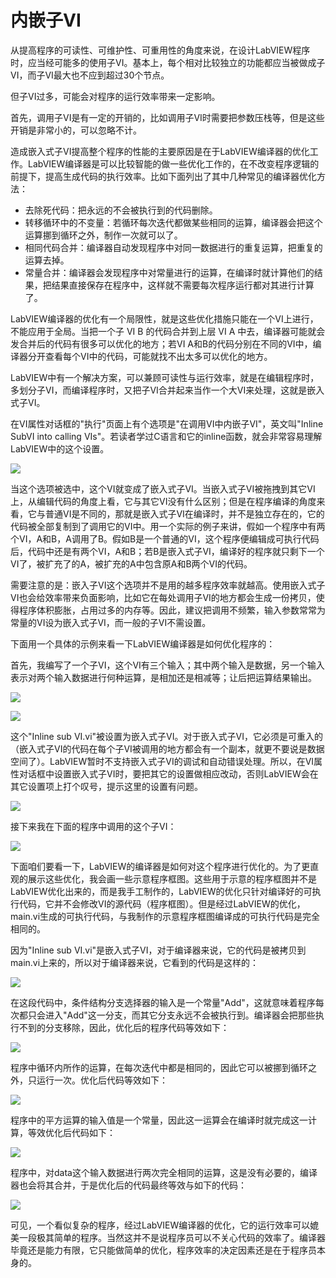 # 内嵌子VI

从提高程序的可读性、可维护性、可重用性的角度来说，在设计LabVIEW程序时，应当经可能多的使用子VI。基本上，每个相对比较独立的功能都应当被做成子VI，而子VI最大也不应到超过30个节点。

但子VI过多，可能会对程序的运行效率带来一定影响。

首先，调用子VI是有一定的开销的，比如调用子VI时需要把参数压栈等，但是这些开销是非常小的，可以忽略不计。

造成嵌入式子VI提高整个程序的性能的主要原因是在于LabVIEW编译器的优化工作。LabVIEW编译器是可以比较智能的做一些优化工作的，在不改变程序逻辑的前提下，提高生成代码的执行效率。比如下面列出了其中几种常见的编译器优化方法：

- 去除死代码：把永远的不会被执行到的代码删除。
- 转移循环中的不变量：若循环每次迭代都做某些相同的运算，编译器会把这个运算挪到循环之外，制作一次就可以了。
- 相同代码合并：编译器自动发现程序中对同一数据进行的重复运算，把重复的运算去掉。
- 常量合并：编译器会发现程序中对常量进行的运算，在编译时就计算他们的结果，把结果直接保存在程序中，这样就不需要每次程序运行都对其进行计算了。

LabVIEW编译器的优化有一个局限性，就是这些优化措施只能在一个VI上进行，不能应用于全局。当把一个子 VI B 的代码合并到上层 VI A 中去，编译器可能就会发合并后的代码有很多可以优化的地方；若VI A和B的代码分别在不同的VI中，编译器分开查看每个VI中的代码，可能就找不出太多可以优化的地方。

LabVIEW中有一个解决方案，可以兼顾可读性与运行效率，就是在编辑程序时，多划分子VI，而编译程序时，又把子VI合并起来当作一个大VI来处理，这就是嵌入式子VI。

在VI属性对话框的"执行"页面上有个选项是"在调用VI中内嵌子VI"，英文叫"Inline SubVI into calling VIs"。若读者学过C语言和它的inline函数，就会非常容易理解LabVIEW中的这个设置。

![](images_2/image1.png)

当这个选项被选中，这个VI就变成了嵌入式子VI。当嵌入式子VI被拖拽到其它VI上，从编辑代码的角度上看，它与其它VI没有什么区别；但是在程序编译的角度来看，它与普通VI是不同的，那就是嵌入式子VI在编译时，并不是独立存在的，它的代码被全部复制到了调用它的VI中。用一个实际的例子来讲，假如一个程序中有两个VI，A和B，A调用了B。假如B是一个普通的VI，这个程序便编辑成可执行代码后，代码中还是有两个VI，A和B；若B是嵌入式子VI，编译好的程序就只剩下一个VI了，被扩充了的A，被扩充的A中包含原A和B两个VI的代码。

需要注意的是：嵌入子VI这个选项并不是用的越多程序效率就越高。使用嵌入式子VI也会给效率带来负面影响，比如它在每处调用子VI的地方都会生成一份拷贝，使得程序体积膨胀，占用过多的内存等。因此，建议把调用不频繁，输入参数常常为常量的VI设为嵌入式子VI，而一般的子VI不需设置。

下面用一个具体的示例来看一下LabVIEW编译器是如何优化程序的：

首先，我编写了一个子VI，这个VI有三个输入；其中两个输入是数据，另一个输入表示对两个输入数据进行何种运算，是相加还是相减等；让后把运算结果输出。

![](images_2/image2.png)

![](images_2/image3.png)

这个"Inline sub
VI.vi"被设置为嵌入式子VI。对于嵌入式子VI，它必须是可重入的（嵌入式子VI的代码在每个子VI被调用的地方都会有一个副本，就更不要说是数据空间了）。LabVIEW暂时不支持嵌入式子VI的调试和自动错误处理。所以，在VI属性对话框中设置嵌入式子VI时，要把其它的设置做相应改动，否则LabVIEW会在其它设置项上打个叹号，提示这里的设置有问题。

![](images_2/image4.png)

接下来我在下面的程序中调用的这个子VI：

![](images_2/image5.png)

下面咱们要看一下，LabVIEW的编译器是如何对这个程序进行优化的。为了更直观的展示这些优化，我会画一些示意程序框图。这些用于示意的程序框图并不是LabVIEW优化出来的，而是我手工制作的，LabVIEW的优化只针对编译好的可执行代码，它并不会修改VI的源代码（程序框图）。但是经过LabVIEW的优化，main.vi生成的可执行代码，与我制作的示意程序框图编译成的可执行代码是完全相同的。

因为"Inline sub VI.vi"是嵌入式子VI，对于编译器来说，它的代码是被拷贝到main.vi上来的，所以对于编译器来说，它看到的代码是这样的：

![](images_2/image6.png)

在这段代码中，条件结构分支选择器的输入是一个常量"Add"，这就意味着程序每次都只会进入"Add"这一分支，而其它分支永远不会被执行到。编译器会把那些执行不到的分支移除，因此，优化后的程序代码等效如下：

![](images_2/image7.png)

程序中循环内所作的运算，在每次迭代中都是相同的，因此它可以被挪到循环之外，只运行一次。优化后代码等效如下：

![](images_2/image8.png)

程序中的平方运算的输入值是一个常量，因此这一运算会在编译时就完成这一计算，等效优化后代码如下：

![](images_2/image9.png)

程序中，对data这个输入数据进行两次完全相同的运算，这是没有必要的，编译器也会将其合并，于是优化后的代码最终等效与如下的代码：

![](images_2/image10.png)

可见，一个看似复杂的程序，经过LabVIEW编译器的优化，它的运行效率可以媲美一段极其简单的程序。当然这并不是说程序员可以不关心代码的效率了。编译器毕竟还是能力有限，它只能做简单的优化，程序效率的决定因素还是在于程序员本身的。
